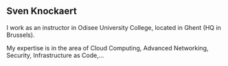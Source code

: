 ## Sven Knockaert

I work as an instructor in Odisee University College, located in Ghent (HQ in Brussels).

My expertise is in the area of Cloud Computing, Advanced Networking, Security, Infrastructure as Code,...
